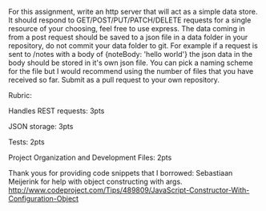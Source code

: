 For this assignment, write an http server that will act as a simple data store. It should respond to GET/POST/PUT/PATCH/DELETE requests for a single resource of your choosing, feel free to use express. The data coming in from a post request should be saved to a json file in a data folder in your repository, do not commit your data folder to git. For example if a request is sent to /notes with a body of {noteBody: 'hello world'} the json data in the body should be stored in it's own json file. You can pick a naming scheme for the file but I would recommend using the number of files that you have received so far. Submit as a pull request to your own repository.

 

Rubric:

Handles REST requests: 3pts

JSON storage: 3pts 

Tests: 2pts

Project Organization and Development Files: 2pts




Thank yous for providing code snippets that I borrowed:
Sebastiaan Meijerink for help with object constructing with args.
http://www.codeproject.com/Tips/489809/JavaScript-Constructor-With-Configuration-Object
